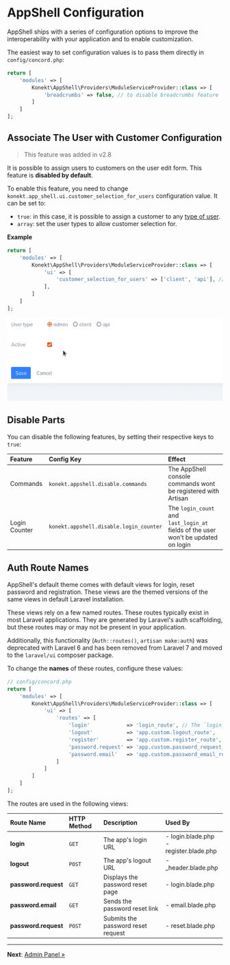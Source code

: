 # AppShell Configuration

AppShell ships with a series of configuration options to improve the interoperability with your
application and to enable customization.

The easiest way to set configuration values is to pass them directly in `config/concord.php`:

```php
return [
    'modules' => [
        Konekt\AppShell\Providers\ModuleServiceProvider::class => [
            'breadcrumbs' => false, // to disable breadcrumbs feature            
        ]
    ]
];
```

## Associate The User with Customer Configuration

> This feature was added in v2.8

It is possible to assign users to customers on the user edit form.
This feature is **disabled by default**.

To enable this feature, you need to change `konekt.app_shell.ui.customer_selection_for_users`
configuration value. It can be set to:

- `true`: in this case, it is possible to assign a customer to any [type of user](https://konekt.dev/user/2.x/user-types).
- `array`: set the user types to allow customer selection for.

**Example**

```php
return [
    'modules' => [
        Konekt\AppShell\Providers\ModuleServiceProvider::class => [
            'ui' => [
                'customer_selection_for_users' => ['client', 'api'], // Enable for `client` and `api` types of users
            ],
        ]
    ]
];
```

![Allow customer selection for certain user types only](assign_customer_selection.gif)

## Disable Parts

You can disable the following features, by setting their respective keys to `true`:

| Feature       | Config Key                              | Effect                                                                             |
|:--------------|:----------------------------------------|:-----------------------------------------------------------------------------------|
| Commands      | `konekt.appshell.disable.commands`      | The AppShell console commands wont be registered with Artisan                      |
| Login Counter | `konekt.appshell.disable.login_counter` | The `login_count` and `last_login_at` fields of the user won't be updated on login |

## Auth Route Names

AppShell's default theme comes with default views for login, reset password and registration.
These views are the themed versions of the same views in default Laravel installation.

These views rely on a few named routes. These routes typically exist in most Laravel
applications. They are generated by Laravel's auth scaffolding, but these routes may or may not
be present in your application.

Additionally, this functionality (`Auth::routes()`, `artisan make:auth`) was deprecated with Laravel
6 and has been removed from Laravel 7 and moved to the `laravel/ui` composer package.

To change the **names** of these routes, configure these values:

```php
// config/concord.php
return [
    'modules' => [
        Konekt\AppShell\Providers\ModuleServiceProvider::class => [
            'ui' => [
                'routes' => [
                    'login'            => 'login_route', // The `login_route` must be defined with Route::get(...)
                    'logout'           => 'app.custom.logout_route',
                    'register'         => 'app.custom.register_route',
                    'password.request' => 'app.custom.password_request_route',
                    'password.email'   => 'app.custom.password_email_route',
                ]
            ]
        ]
    ]
]; 
```

The routes are used in the following views:

| Route Name           | HTTP Method | Description                        | Used By                                   |
|:---------------------|:------------|:-----------------------------------|:------------------------------------------|
| **login**            | `GET`       | The app's login URL                | - login.blade.php<br>- register.blade.php |
| **logout**           | `POST`      | The app's logout URL               | - _header.blade.php                       |
| **password.request** | `GET`       | Displays the password reset page   | - login.blade.php                         |
| **password.email**   | `GET`       | Sends the password reset link      | - email.blade.php                         |
| **password.request** | `POST`      | Submits the password reset request | - reset.blade.php                         |


---

**Next**: [Admin Panel &raquo;](admin-panel.md)

